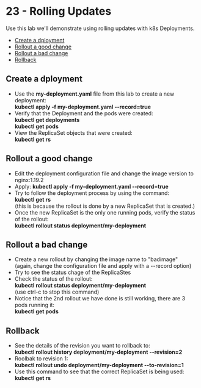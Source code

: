 # 23 - Rolling Updates

Use this lab we'll demonstrate using rolling updates with k8s Deployments.

- [Create a dployment](#Create-a-dployment)
- [Rollout a good change](#Rollout-a-good-change)
- [Rollout a bad change](#Rollout-a-bad-change)
- [Rollback](#Rollback)

## Create a dployment

- Use the **my-deployment.yaml** file from this lab to create a new deployment:  
**kubectl apply -f my-deployment.yaml --record=true**
- Verify that the Deployment and the pods were created:  
**kubectl get deployments**  
**kubectl get pods**
- View the ReplicaSet objects that were created:  
**kubectl get rs**

## Rollout a good change

- Edit the deployment configuration file and change the image version to nginx:1.19.2  
- Apply:
**kubectl apply -f my-deployment.yaml --record=true**  
- Try to follow the deployment process by using the command:  
**kubectl get rs**  
(this is because the rollout is done by a new ReplicaSet that is created.)
- Once the new ReplicaSet is the only one running pods, verify the status of the rollout:  
**kubectl rollout status deployment/my-deployment**

## Rollout a bad change

- Create a new rollout by changing the image name to "badimage"  
(again, change the configuration file and apply with a --record option)
- Try to see the status chage of the ReplicaStes
- Check the status of the rollout:  
**kubectl rollout status deployment/my-deployment**  
(use ctrl-c to stop this command)
- Notice that the 2nd rollout we have done is still working, there are 3 pods running it:  
**kubectl get pods**

## Rollback

- See the details of the revision you want to rollback to:  
**kubectl rollout history deployment/my-deployment --revision=2**
- Roolbak to revision 1:  
**kubectl rollout undo deployment/my-deployment --to-revision=1**
- Use this command to see that the correct ReplicaSet is being used:  
**kubectl get rs**


